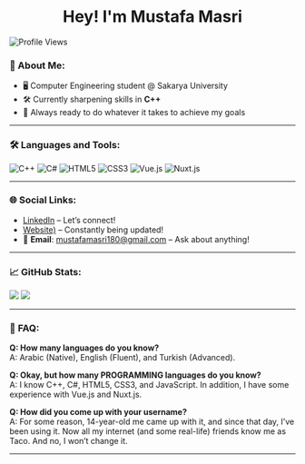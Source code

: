 <h1 align="center">Hey! I'm Mustafa Masri</h1>

![Profile Views](https://komarev.com/ghpvc/?username=kledeatstacos)


### 🚀 About Me:
- 🖥️ Computer Engineering student @ Sakarya University
- 🛠️ Currently sharpening skills in **C++**
- 🎯 Always ready to do whatever it takes to achieve my goals

---

### 🛠️ Languages and Tools:
![C++](https://img.shields.io/badge/c++-%2300599C.svg?style=flat-square&logo=c%2B%2B&logoColor=white) ![C#](https://img.shields.io/badge/c%23-%23239120.svg?style=flat-square&logo=csharp&logoColor=white) ![HTML5](https://img.shields.io/badge/html5-%23E34F26.svg?style=flat-square&logo=html5&logoColor=white) ![CSS3](https://img.shields.io/badge/css3-%231572B6.svg?style=flat-square&logo=css3&logoColor=white) ![Vue.js](https://img.shields.io/badge/Vue.js-%234FC08D.svg?style=flat-square&logo=vue.js&logoColor=white) ![Nuxt.js](https://img.shields.io/badge/Nuxt.js-%234FC08D.svg?style=flat-square&logo=nuxt.js&logoColor=white)

---

### 🌐 **Social Links**:
- [LinkedIn](https://www.linkedin.com/in/mustafa-m-a4238b226/) – Let’s connect!  
- [Website)](https://www.kledeatstacos.com) – Constantly being updated!
- 📧 **Email**: [mustafamasri180@gmail.com](mailto:mustafamasri180@gmail.com) – Ask about anything!

---

### 📈 GitHub Stats:
![](https://github-readme-stats.vercel.app/api?username=kledeatstacos&theme=transparent&hide_border=true&include_all_commits=false&count_private=false)
![](https://github-readme-stats.vercel.app/api/top-langs/?username=kledeatstacos&theme=transparent&hide_border=true&include_all_commits=false&count_private=false&layout=compact)

---

### 🤔 **FAQ**:
**Q: How many languages do you know?**  
A: Arabic (Native), English (Fluent), and Turkish (Advanced).

**Q: Okay, but how many PROGRAMMING languages do you know?**  
A: I know C++, C#, HTML5, CSS3, and JavaScript. In addition, I have some experience with Vue.js and Nuxt.js.

**Q: How did you come up with your username?**  
A: For some reason, 14-year-old me came up with it, and since that day, I’ve been using it. Now all my internet (and some real-life) friends know me as Taco. And no, I won’t change it.

---


